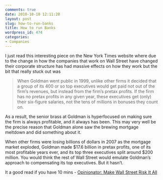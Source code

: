 ```yaml
---
comments: true
date: 2010-10-10 12:11:28
layout: post
slug: how-to-run-banks
title: How to run Banks
wordpress_id: 474
categories:
- Companies
---
```


I just read this interesting piece on the New York Times website where due to the change in how the companies that work on Wall Street have changed their corporate structure has had massive effects on how they work but the bit that really stuck out was


> When Goldman went public in 1999, unlike other firms it decided that a group of its 400 or so top executives would get paid not out of the firm’s revenues, but instead from the firm’s pretax profits. If the firm has no pretax profits in any given year, these executives get (only) their six-figure salaries, not the tens of millions in bonuses they count on.

As a result, the senior brass at Goldman is hyperfocused on making sure the firm is always profitable, and it always has been. This may very well be the precise reason that Goldman alone saw the brewing mortgage meltdown and did something about it.

When other firms were losing billions of dollars in 2007 as the mortgage market exploded, Goldman made $17.6 billion in pretax profits, one of its most profitable years ever, and its top three executives split around $200 million. You would think the rest of Wall Street would emulate Goldman’s approach to compensating its top executives. But it hasn’t.


It a good read if you have 10 mins - [Opinionator: Make Wall Street Risk It All](http://opinionator.blogs.nytimes.com/2010/10/07/make-wall-street-risk-it-all/)
